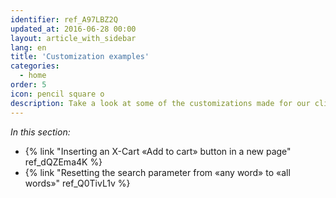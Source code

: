 ```yaml
---
identifier: ref_A97LBZ2Q
updated_at: 2016-06-28 00:00
layout: article_with_sidebar
lang: en
title: 'Customization examples'
categories:
  - home
order: 5
icon: pencil square o
description: Take a look at some of the customizations made for our clients
---
```



_In this section:_

*   {% link "Inserting an X-Cart «Add to cart» button in a new page" ref_dQZEma4K %}
*   {% link "Resetting the search parameter from «any word» to «all words»" ref_Q0TivL1v %}